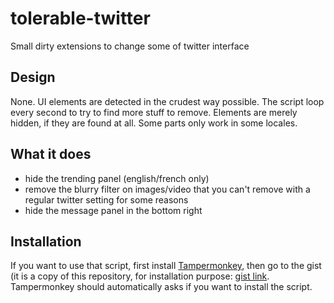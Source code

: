 # tolerable-twitter
Small dirty extensions to change some of twitter interface

## Design
None.
UI elements are detected in the crudest way possible.
The script loop every second to try to find more stuff to remove.
Elements are merely hidden, if they are found at all.
Some parts only work in some locales.

## What it does

- hide the trending panel (english/french only)
- remove the blurry filter on images/video that you can't remove with a regular twitter setting for some reasons
- hide the message panel in the bottom right

## Installation

If you want to use that script, first install [Tampermonkey](https://www.tampermonkey.net/), then go to the gist (it is a copy of this repository, for installation purpose:
[gist link](https://gist.github.com/CleyFaye/7dafdad77c11d47f8038db3a5d7800cd/raw/bea9b605ef313c2bbb8c4289d890e99dcc507597/tolerable-twitter.user.js).
Tampermonkey should automatically asks if you want to install the script.
